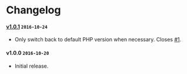 # Changelog

#### [v1.0.1] `2016-10-24`
- Only switch back to default PHP version when necessary. Closes [#1](https://github.com/raphaelstolt/composer-multitest/issues/1).

#### v1.0.0 `2016-10-20`
- Initial release.

[v1.0.1]: https://github.com/raphaelstolt/composer-multitest/compare/v1.0.0...v1.0.1
